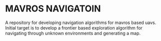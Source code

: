 # MAVROS NAVIGATOIN

A repository for developing navigation algorithms for mavros based uavs. Initial target is to develop a frontier based exploration algorithm
for navigating through unknown environments and generating a map.
